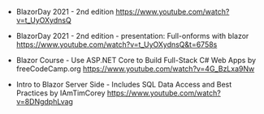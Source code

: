 * BlazorDay 2021 - 2nd edition
https://www.youtube.com/watch?v=t_UyOXydnsQ

* BlazorDay 2021 - 2nd edition - presentation: Full-onforms with blazor
https://www.youtube.com/watch?v=t_UyOXydnsQ&t=6758s

* Blazor Course - Use ASP.NET Core to Build Full-Stack C# Web Apps by freeCodeCamp.org
https://www.youtube.com/watch?v=4G_BzLxa9Nw

* Intro to Blazor Server Side - Includes SQL Data Access and Best Practices by IAmTimCorey
https://www.youtube.com/watch?v=8DNgdphLvag

